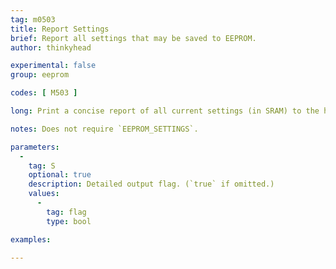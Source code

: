 ```yaml
---
tag: m0503
title: Report Settings
brief: Report all settings that may be saved to EEPROM.
author: thinkyhead

experimental: false
group: eeprom

codes: [ M503 ]

long: Print a concise report of all current settings (in SRAM) to the host console.

notes: Does not require `EEPROM_SETTINGS`.

parameters:
  -
    tag: S
    optional: true
    description: Detailed output flag. (`true` if omitted.)
    values:
      -
        tag: flag
        type: bool

examples:

---
```


